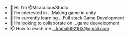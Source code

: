 - 👋 Hi, I’m @MiraculousStudio
- 👀 I’m interested in ...Making game in unity
- 🌱 I’m currently learning ...Full stack Game Development
- 💞️ I’m looking to collaborate on ...game deevelopment
- 📫 How to reach me ...kamal692103@gmail.com

<!---
MiraculousStudio/MiraculousStudio is a ✨ special ✨ repository because its `README.md` (this file) appears on your GitHub profile.
You can click the Preview link to take a look at your changes.
--->
